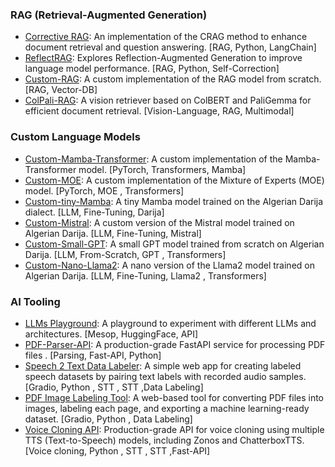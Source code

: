 ### RAG (Retrieval-Augmented Generation)
- [Corrective RAG](https://github.com/Kirouane-Ayoub/Corrective-RAG): An implementation of the CRAG method to enhance document retrieval and question answering. [RAG, Python, LangChain]
- [ReflectRAG](https://github.com/Kirouane-Ayoub/ReflectRAG): Explores Reflection-Augmented Generation to improve language model performance. [RAG, Python, Self-Correction]
- [Custom-RAG](https://github.com/Kirouane-Ayoub/Custom-RAG): A custom implementation of the RAG model from scratch. [RAG, Vector-DB]
- [ColPali-RAG](https://github.com/Kirouane-Ayoub/colpali-rag): A vision retriever based on ColBERT and PaliGemma for efficient document retrieval. [Vision-Language, RAG, Multimodal]

### Custom Language Models
- [Custom-Mamba-Transformer](https://github.com/Kirouane-Ayoub/MambaTransformer): A custom implementation of the Mamba-Transformer model. [PyTorch, Transformers, Mamba]
- [Custom-MOE](https://github.com/Kirouane-Ayoub/Custom-MOE): A custom implementation of the Mixture of Experts (MOE) model. [PyTorch, MOE , Transformers]
- [Custom-tiny-Mamba](https://github.com/Kirouane-Ayoub/Mamba4Darija): A tiny Mamba model trained on the Algerian Darija dialect. [LLM, Fine-Tuning, Darija]
- [Custom-Mistral](https://github.com/Kirouane-Ayoub/Mistral-Darija): A custom version of the Mistral model trained on Algerian Darija. [LLM, Fine-Tuning, Mistral]
- [Custom-Small-GPT](https://github.com/Kirouane-Ayoub/Darija-GPT): A small GPT model trained from scratch on Algerian Darija. [LLM, From-Scratch, GPT , Transformers]
- [Custom-Nano-Llama2](https://github.com/Kirouane-Ayoub/Llama2-Speaks-Darija): A nano version of the Llama2 model trained on Algerian Darija. [LLM, Fine-Tuning, Llama2 , Transformers]

### AI Tooling
- [LLMs Playground](https://github.com/Kirouane-Ayoub/Mesop-LLM-Playground): A playground to experiment with different LLMs and architectures. [Mesop, HuggingFace, API]
- [PDF-Parser-API](https://github.com/Kirouane-Ayoub/PDF-Parser-API): A production-grade FastAPI service for processing PDF files . [Parsing, Fast-API, Python]
- [Speech 2 Text Data Labeler](https://github.com/Kirouane-Ayoub/STT-Data-Labeler): A simple web app for creating labeled speech datasets by pairing text labels with recorded audio samples. [Gradio, Python , STT , STT ,Data Labeling]
- [PDF Image Labeling Tool](https://github.com/Kirouane-Ayoub/PDF-Image-Labeling): A web-based tool for converting PDF files into images, labeling each page, and exporting a machine learning-ready dataset. [Gradio, Python , Data Labeling]
- [Voice Cloning API](https://github.com/Kirouane-Ayoub/Voice-Clonning-API): Production-grade API for voice cloning using multiple TTS (Text-to-Speech) models, including Zonos and ChatterboxTTS. [Voice cloning, Python , STT , STT ,Fast-API]